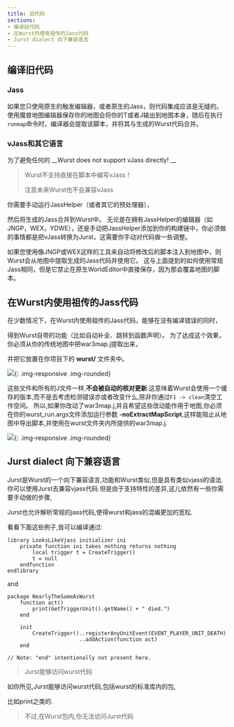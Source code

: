 ```yaml
---
title: 旧代码
sections:
- 编译旧代码
- 在Wurst内使用祖传的Jass代码
- Jurst dialect 向下兼容语言
---
```


## 编译旧代码

### Jass

如果您只使用原生的触发编辑器，或者原生的Jass，则代码集成应该是无缝的。
使用魔兽地图编辑器保存你的地图会将你的T或者J输出到地图本身，随后在执行`runmap`命令时，编译器会提取该脚本，并将其与生成的Wurst代码合并。

### vJass和其它语言

为了避免任何的 __Wurst does not support vJass directly! __

> Wurst不支持直接在脚本中编写vJass！
>
> 注意未来Wurst也不会兼容vJass

你需要手动运行JassHelper（或者其它的预处理器），

然后将生成的Jass合并到Wurst中。
无论是在拥有JassHelper的编辑器（如JNGP，WEX，YDWE），还是手动把JassHelper添加到你的构建链中，你必须做的事情都是把vJass转换为Jurst，这需要你手动对代码做一些调整。

如果您使用像JNGP或WEX这样的工具来自动将修改后的脚本注入到地图中，则Wurst会从地图中提取生成的Jass代码并使用它。
这与上面提到的如何使用常规Jass相同，但是它禁止在原生WorldEditor中直接保存，因为那会覆盖地图的脚本。

## 在Wurst内使用祖传的Jass代码

在少数情况下，在Wurst内使用祖传的Jass代码，能够在没有编译错误的同时，

得到Wurst自带的功能（比如自动补全、跳转到函数声明）。
为了达成这个效果，你必须从你的传统地图中把war3map.j提取出来，

并把它放置在你项目下的 **wurst/** 文件夹中。


![](/assets/images/legacy/war3map.j.png){: .img-responsive .img-rounded} 

这些文件和所有的J文件一样,__不会被自动的核对更新__.这意味着Wurst会使用一个缓存的版本,而不是去考虑检测错误亦或者改变什么,除非你通过`F1 -> clean`清空工作空间。
所以,如果你改动了war3map.j,并且希望这些改动能作用于地图,你必须在你的wurst_run.args文件添加运行参数 **-noExtractMapScript**,这样能阻止从地图中导出脚本,并使用在wurst文件夹内所提供的war3map.j.


![](/assets/images/legacy/uselegacycode.png){: .img-responsive .img-rounded}

## Jurst dialect 向下兼容语言

Jurst是Wurst的一个向下兼容语言,功能和Wurst类似,但是具有类似vjass的语法.你可以使用Jurst去兼容vjass代码.但是由于支持特性的差异,这儿依然有一些你需要手动做的步骤,

Jurst也允许解析常规的jass代码,使得wurst和jass的混编更加的宽松.

看看下面这些例子,皆可以编译通过:
```wurst
library LooksLikeVjass initializer ini
    private function ini takes nothing returns nothing
        local trigger t = CreateTrigger()
        t = null
    endfunction
endlibrary
```
and

```wurst
package NearlyTheSameAsWurst
    function act()
        print(GetTriggerUnit().getName() + " died.")
    end

    init
        CreateTrigger()..registerAnyUnitEvent(EVENT_PLAYER_UNIT_DEATH)
                       ..addAction(function act)
    end

// Note: "end" intentionally not present here.
```
> Jurst能够访问wurst代码

如你所见,Jurst能够访问wurst代码,包括wurst的标准库内的包,

比如print之类的.

> 不过,在Wurst包内,你无法访问Jurst代码